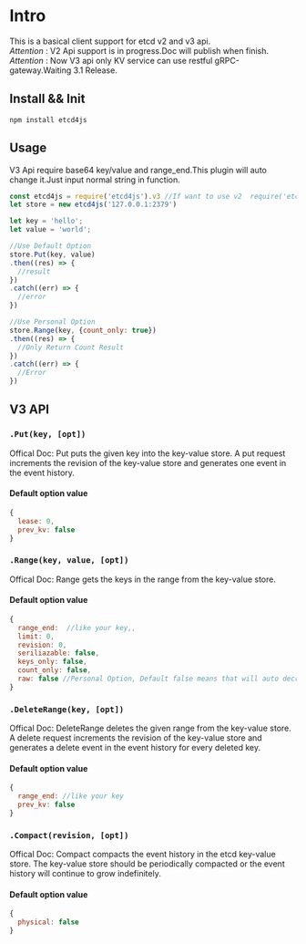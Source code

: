 # Intro

This is a basical client support for etcd v2 and v3 api.  
*Attention* : V2 Api support is in progress.Doc will publish when finish.   
*Attention* : Now V3 api only KV service can use restful gRPC-gateway.Waiting 3.1 Release.

## Install && Init
``npm install etcd4js``

## Usage
V3 Api require base64 key/value and range_end.This plugin will auto change it.Just input normal string in function.

``` js
const etcd4js = require('etcd4js').v3 //If want to use v2  require('etcd4js').v2
let store = new etcd4js('127.0.0.1:2379')

let key = 'hello';
let value = 'world';

//Use Default Option
store.Put(key, value)
.then((res) => {
  //result
})
.catch((err) => {
  //error
})

//Use Personal Option
store.Range(key, {count_only: true})
.then((res) => {
  //Only Return Count Result
})
.catch((err) => {
  //Error
})
```
## V3 API 
### `.Put(key, [opt])`

Offical Doc: Put puts the given key into the key-value store. A put request increments the revision of the key-value store and generates one event in the event history.  
#### Default option value
``` js
{
  lease: 0,
  prev_kv: false
}
```

### `.Range(key, value, [opt])`

Offical Doc: Range gets the keys in the range from the key-value store.
  
#### Default option value
``` js
{
  range_end:  //like your key,,
  limit: 0,
  revision: 0,
  seriliazable: false,
  keys_only: false,
  count_only: false,
  raw: false //Personal Option, Default false means that will auto decrypt base64 key/value in return
}
```

### `.DeleteRange(key, [opt])`

Offical Doc: DeleteRange deletes the given range from the key-value store. A delete request increments the revision of the key-value store and generates a delete event in the event history for every deleted key.
  
#### Default option value
``` js
{
  range_end: //like your key
  prev_kv: false
}
```

### `.Compact(revision, [opt])`

Offical Doc: 	Compact compacts the event history in the etcd key-value store. The key-value store should be periodically compacted or the event history will continue to grow indefinitely.
  
#### Default option value
``` js
{
  physical: false
}
```